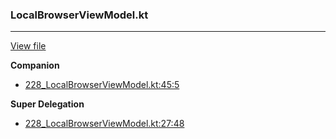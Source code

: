 ### LocalBrowserViewModel.kt
---
[View file](../files/228_LocalBrowserViewModel.kt)

**Companion**

 - [228_LocalBrowserViewModel.kt:45:5](../files/228_LocalBrowserViewModel.kt#L45)

**Super Delegation**

 - [228_LocalBrowserViewModel.kt:27:48](../files/228_LocalBrowserViewModel.kt#L27)
